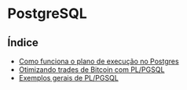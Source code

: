 # PostgreSQL

## Índice
- [Como funciona o plano de execução no Postgres](pg-explain-plan.md)
- [Otimizando trades de Bitcoin com PL/PGSQL](pgsql-bitcoin-sample.md)
- [Exemplos gerais de PL/PGSQL](pgsql-samples.md)
